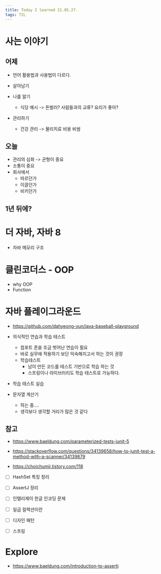 ```yaml
---
title: Today I learned 21.05.27.
tags: TIL
---
```




# 사는 이야기

## 어제
- 언어 활용법과 사용법이 다르다. 
- 살아남기

- 나를 알기
  - 식당 예시 -> 돈벌러? 사람들과의 교류? 요리가 좋아?
- 관리하기
  - 건강 관리 -> 물리치료 비용 비쌈

## 오늘
- 관리의 심화 -> 균형이 중요
- 소통이 중요
- 회사에서
  - 따르던가
  - 이끌던가
  - 비키던가

  

## 1년 뒤에?





# 더 자바, 자바 8

- 자바 메모리 구조



# 클린코더스 - OOP

- why OOP
- Function



# 자바 플레이그라운드

- https://github.com/dahyeong-yun/java-baseball-playground

- 의식적인 연습과 학습 테스트
  - 컴포트 존을 조금 벗어난 연습이 필요
  - 바로 실무에 적용하기 보단 익숙해지고서 하는 것이 권장
  - 학습테스트
    - 남이 만든 코드를 테스트 기반으로 학습 하는 것
    - 스프링이나 라이브러리도 학습 테스트로 가능하다.
- 학습 테스트 실습
- 문자열 계산기
  - 하는 중....
  - 생각보다 생각할 거리가 많은 것 같다

## 참고

- https://www.baeldung.com/parameterized-tests-junit-5

- https://stackoverflow.com/questions/34139658/how-to-junit-test-a-method-with-a-scanner/34139879
- https://choichumji.tistory.com/118

- [ ] HashSet 특징 정리
- [ ] AssertJ 정리
- [ ] 인텔리제이 한글 인코딩 문제
- [ ] 일급 컬렉션이란 

- [ ] 디자인 패턴 
- [ ] 스프링



# Explore

- https://www.baeldung.com/introduction-to-assertj
